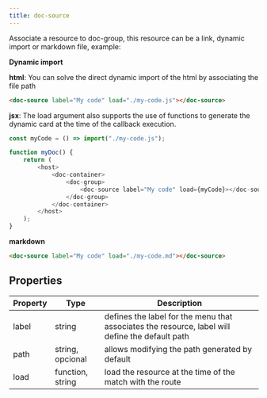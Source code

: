 ```yaml
---
title: doc-source
---
```


Associate a resource to doc-group, this resource can be a link, dynamic import or markdown file, example:

**Dynamic import**

**html**: You can solve the direct dynamic import of the html by associating the file path

```html
<doc-source label="My code" load="./my-code.js"></doc-source>
```

**jsx**: The load argument also supports the use of functions to generate the dynamic card at the time of the callback execution.

```js
const myCode = () => import("./my-code.js");

function myDoc() {
    return (
        <host>
            <doc-container>
                <doc-group>
                    <doc-source label="My code" load={myCode}></doc-source>
                </doc-group>
            </doc-container>
        </host>
    );
}
```

**markdown**

```html
<doc-source label="My code" load="./my-code.md"></doc-source>
```

## Properties

| Property | Type             | Description                                                                                     |
| -------- | ---------------- | ----------------------------------------------------------------------------------------------- |
| label    | string           | defines the label for the menu that associates the resource, label will define the default path |
| path     | string, opcional | allows modifying the path generated by default                                                  |
| load     | function, string | load the resource at the time of the match with the route                                       |
